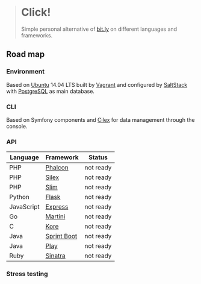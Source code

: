 > # Click!
>
> Simple personal alternative of [bit.ly](https://bitly.com/) on different languages and frameworks.

## Road map

### Environment

Based on [Ubuntu](http://www.ubuntu.com/) 14.04 LTS built by [Vagrant](https://www.vagrantup.com/)
and configured by [SaltStack](http://saltstack.com/) with [PostgreSQL](http://www.postgresql.org/) as main database.

### CLI

Based on Symfony components and [Cilex](https://github.com/Cilex/Cilex) for data management through the console.

### API

| Language   | Framework                                                     | Status    |
| ---------- | ------------------------------------------------------------- | --------- |
| PHP        | [Phalcon](https://github.com/phalcon/cphalcon)                | not ready |
| PHP        | [Silex](https://github.com/silexphp/Silex)                    | not ready |
| PHP        | [Slim](https://github.com/slimphp/Slim)                       | not ready |
| Python     | [Flask](https://github.com/mitsuhiko/flask)                   | not ready |
| JavaScript | [Express](https://github.com/strongloop/express)              | not ready |
| Go         | [Martini](https://github.com/go-martini/martini)              | not ready |
| C          | [Kore](https://github.com/jorisvink/kore)                     | not ready |
| Java       | [Sprint Boot](https://github.com/spring-projects/spring-boot) | not ready |
| Java       | [Play](https://github.com/playframework/playframework)        | not ready |
| Ruby       | [Sinatra](https://github.com/sinatra/sinatra)                 | not ready |

### Stress testing

